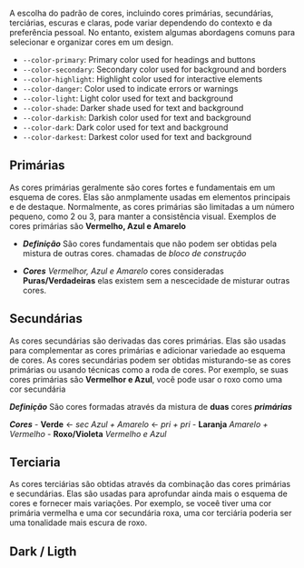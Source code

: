 A escolha do padrão de cores, incluindo cores primárias, secundárias, terciárias, escuras e claras, pode variar dependendo do contexto e da preferência pessoal. No entanto, existem algumas abordagens comuns para selecionar e organizar cores em um design.

- `--color-primary`: Primary color used for headings and buttons
- `--color-secondary`: Secondary color used for background and borders
- `--color-highlight`: Highlight color used for interactive elements
- `--color-danger`: Color used to indicate errors or warnings
- `--color-light`: Light color used for text and background
- `--color-shade`: Darker shade used for text and background
- `--color-darkish`: Darkish color used for text and background
- `--color-dark`: Dark color used for text and background
- `--color-darkest`: Darkest color used for text and background

## Primárias
As cores primárias geralmente são cores fortes e fundamentais em um esquema de cores. Elas são anmplamente usadas em elementos principais e de destaque. Normalmente, as cores primárias são limitadas a um número pequeno, como 2 ou 3, para manter a consistência visual. Exemplos de cores primárias são **Vermelho, Azul e Amarelo**

- ***Definição*** 
	São cores fundamentais que não podem ser obtidas pela mistura de outras cores.
	chamadas de *bloco de construção* 

- ***Cores***
	*Vermelhor, Azul e Amarelo* 
		cores consideradas **Puras/Verdadeiras** elas existem sem a nescecidade de misturar outras cores.





## Secundárias
As cores secundárias são derivadas das cores primárias. Elas são usadas para complementar as cores primárias e adicionar variedade ao esquema de cores. As cores secundárias podem ser obtidas misturando-se as cores primárias ou usando técnicas como a roda de cores. Por exemplo, se suas cores primárias são **Vermelhor e Azul**, você pode usar o roxo como uma cor secundária

***Definição***
	São cores formadas através da mistura de **duas** cores ***primárias*** 

***Cores***
	- **Verde** <- *sec*
		*Azul + Amarelo* <- *pri + pri*
	- **Laranja** 
		*Amarelo + Vermelho*
	- **Roxo/Violeta**
		*Vermelho e Azul*


## Terciaria
As cores terciárias são obtidas através da combinação das cores primárias e secundárias. Elas são usadas para aprofundar ainda mais o esquema de cores e fornecer mais variações. Por exemplo, se voceê tiver uma cor primária vermelha e uma cor secundária roxa, uma cor terciária poderia ser uma tonalidade mais escura de roxo.

## Dark / Ligth


